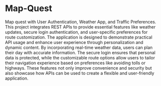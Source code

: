 # Map-Quest
Map quest with User Authentication, Weather App, and Traffic Preferences.
This project integrates REST APIs to provide essential features like weather updates, secure login authentication, and user-specific preferences for route customization. The application is designed to demonstrate practical API usage and enhance user experience through personalization and dynamic content.
By incorporating real-time weather data, users can plan their day with accurate information. The secure login ensures that personal data is protected, while the customizable route options allow users to tailor their navigation experience based on preferences like avoiding tolls or highways. These features not only improve convenience and security but also showcase how APIs can be used to create a flexible and user-friendly application.
